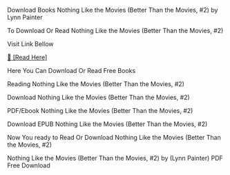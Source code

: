Download Books Nothing Like the Movies (Better Than the Movies, #2) by Lynn Painter

To Download Or Read Nothing Like the Movies (Better Than the Movies, #2)

Visit Link Bellow

[📖 [Read Here]](https://eibooknade.web.app/parrotquarrel/207293948-nothing-like-the-movies)

Here You Can Download Or Read Free Books

Reading Nothing Like the Movies (Better Than the Movies, #2)

Download Nothing Like the Movies (Better Than the Movies, #2)

PDF/Ebook Nothing Like the Movies (Better Than the Movies, #2)

Download EPUB Nothing Like the Movies (Better Than the Movies, #2)

Now You ready to Read Or Download Nothing Like the Movies (Better Than the Movies, #2)

Nothing Like the Movies (Better Than the Movies, #2) by (Lynn Painter) PDF Free Download

